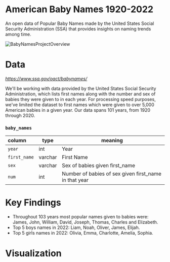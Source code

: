 # American Baby Names 1920-2022
An open data of Popular Baby Names made by the United States Social Security Administration (SSA) that provides insights on naming trends among time.

![BabyNamesProjectOverview](https://github.com/IoanaMRusu/American-Baby-Names-1920-2022/assets/144055123/be467f61-c1b1-46cd-ac0d-9482721a8266)

# Data
*https://www.ssa.gov/oact/babynames/*

We'll be working with data provided by the United States Social Security Administration, which lists first names along with the number and sex of babies they were given to in each year. For processing speed purposes, we've limited the dataset to first names which were given to over 5,000 American babies in a given year. Our data spans 101 years, from 1920 through 2020.

<h3 id="Baby Names"><code>baby_names</code></h3>
<table>
<thead>
<tr>
<th style="text-align:left;">column</th>
<th>type</th>
<th>meaning</th>
</tr>
</thead>
<tbody>
<tr>
<td style="text-align:left;"><code>year</code></td>
<td>int</td>
<td>Year</td>
</tr>
<tr>
<td style="text-align:left;"><code>first_name</code></td>
<td>varchar</td>
<td>First Name</td>
</tr>
<tr>
<td style="text-align:left;"><code>sex</code></td>
<td>varchar</td>
<td>Sex of babies given first_name</td>
</tr>
<tr>
<td style="text-align:left;"><code>num</code></td>
<td>int</td>
<td>Number of babies of sex given first_name in that year</td>
</tr>
</tbody>
</table>

# Key Findings

- Throughout 103 years most popular names given to babies were: James, John, William, David, Joseph, Thomas, Charles and Elizabeth.
- Top 5 boys names in 2022: Liam, Noah, Oliver, James, Elijah.
- Top 5 girls names in 2022: Olivia, Emma, Charlotte, Amelia, Sophia.

# Visualization
